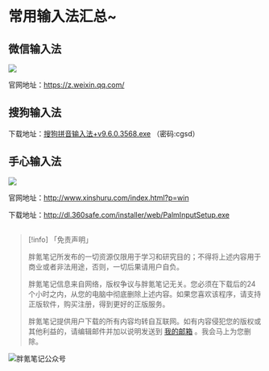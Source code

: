 # 常用输入法汇总~

## 微信输入法

![](https://img.pknote.top/blog/202412130837674.webp)

官网地址：https://z.weixin.qq.com/

## 搜狗输入法

下载地址：[搜狗拼音输入法+v9.6.0.3568.exe](https://csskr.lanzouq.com/b0j01zt0f) （密码:cgsd）

## 手心输入法

![](https://img.pknote.top/blog/202412130828997.webp)

官网地址：http://www.xinshuru.com/index.html?p=win

下载地址：http://dl.360safe.com/installer/web/PalmInputSetup.exe

## 

> [!info] 「免责声明」
>
> 胖氪笔记所发布的一切资源仅限用于学习和研究目的；不得将上述内容用于商业或者非法用途，否则，一切后果请用户自负。
>
> 胖氪笔记信息来自网络，版权争议与胖氪笔记无关。您必须在下载后的24个小时之内，从您的电脑中彻底删除上述内容。如果您喜欢该程序，请支持正版软件，购买注册，得到更好的正版服务。
>
> 胖氪笔记提供用户下载的所有内容均转自互联网。如有内容侵犯您的版权或其他利益的，请编辑邮件并加以说明发送到 [我的邮箱](/weekly/2024/000#联系博主) 。我会马上为您删除。

![胖氪笔记公众号](https://img.pknote.top/blog/202404121423456.png)